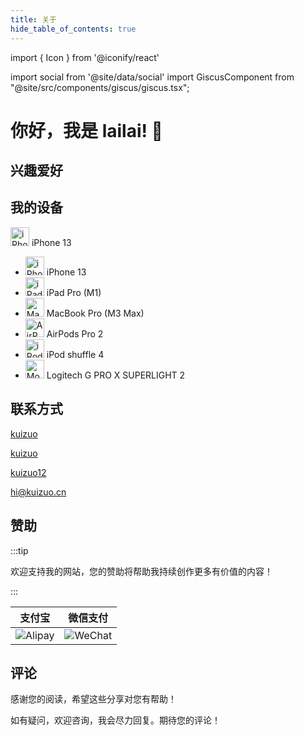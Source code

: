 ```yaml
---
title: 关于
hide_table_of_contents: true
---
```


import { Icon } from '@iconify/react'

import social from '@site/data/social'
import GiscusComponent from "@site/src/components/giscus/giscus.tsx";

<div style={{maxWidth: '65ch', margin: "auto"}}>

# 你好，我是 lailai! 👋

## 兴趣爱好

## 我的设备

<p>
  <img src="/img/icon/iPhone.svg" width="30" height="30" alt="iPhone" />
  iPhone 13
</p>

- <img src="/img/icon/iPhone.svg" width="30" height="30" alt="iPhone" /> iPhone 13
- <img src="/img/icon/iPad.svg" width="30" height="30" alt="iPad" /> iPad Pro (M1)
- <img src="/img/icon/MacBook.svg" width="30" height="30" alt="MacBook" /> MacBook Pro (M3 Max)
- <img src="/img/icon/AirPods.svg" width="30" height="30" alt="AirPods" /> AirPods Pro 2
- <img src="/img/icon/iPod.svg" width="30" height="30" alt="iPod" /> iPod shuffle 4
- <img src="/img/icon/Mouse.svg" width="30" height="30" alt="Mouse" /> Logitech G PRO X SUPERLIGHT 2

## 联系方式

<p style={{ display: 'flex', 'align-items': 'center', gap: '0.5rem' }}>
  <Icon icon="ri:github-line" width="20" heigth="20" />
  <a href={social.github.href} target="_blank">kuizuo</a>
</p>

<p style={{ display: 'flex', 'align-items': 'center', gap: '0.5rem' }}>
  <Icon icon="ri:twitter-x-line" width="20" heigth="20" />
  <a href={social.x.href} target="_blank">kuizuo</a>
</p>

<p style={{ display: 'flex', 'align-items': 'center', gap: '0.5rem' }}>
  <Icon icon="ri:wechat-2-line" width="20" heigth="20" />
  <a href={social.wx.href} target="_blank">kuizuo12</a>
</p>

<p style={{ display: 'flex', 'align-items': 'center', gap: '0.5rem' }}>
  <Icon icon="ri:mail-open-line" width="20" heigth="20" />
  <a href={social.email.href} target="_blank">hi@kuizuo.cn</a>
</p>

## 赞助

:::tip

欢迎支持我的网站，您的赞助将帮助我持续创作更多有价值的内容！

:::

|               支付宝               |              微信支付              |
| :--------------------------------: | :--------------------------------: |
| ![Alipay](/img/QR-code/Alipay.svg) | ![WeChat](/img/QR-code/WeChat.svg) |

## 评论

感谢您的阅读，希望这些分享对您有帮助！

如有疑问，欢迎咨询，我会尽力回复。期待您的评论！

<GiscusComponent />

</div>

